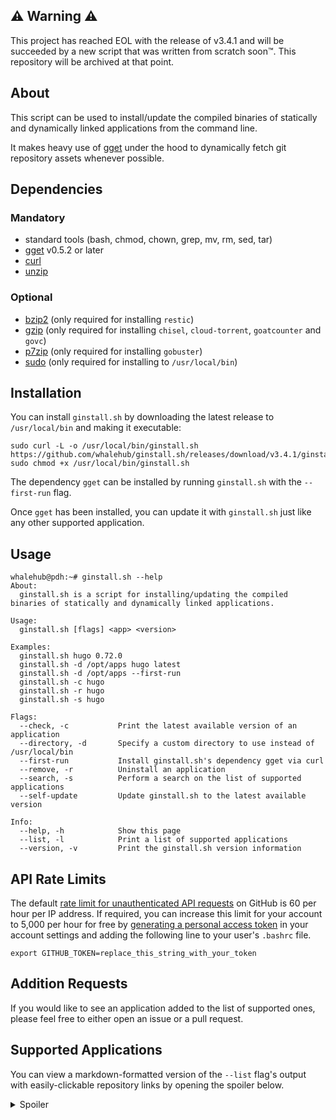 ## ⚠ Warning ⚠
This project has reached EOL with the release of v3.4.1 and will be succeeded by a new script that was written from scratch soon™. This repository will be archived at that point.

## About
This script can be used to install/update the compiled binaries of statically and dynamically linked applications from the command line.

It makes heavy use of [gget](https://github.com/dpb587/gget) under the hood to dynamically fetch git repository assets whenever possible.

## Dependencies
### Mandatory
- standard tools (bash, chmod, chown, grep, mv, rm, sed, tar) 
- [gget](https://github.com/dpb587/gget) v0.5.2 or later
- [curl](https://packages.debian.org/buster/curl)
- [unzip](https://packages.debian.org/buster/unzip)

### Optional
- [bzip2](https://packages.debian.org/buster/bzip2) (only required for installing `restic`)
- [gzip](https://packages.debian.org/buster/gzip) (only required for installing `chisel`, `cloud-torrent`, `goatcounter` and `govc`)
- [p7zip](https://packages.debian.org/buster/p7zip) (only required for installing `gobuster`)
- [sudo](https://packages.debian.org/buster/sudo) (only required for installing to `/usr/local/bin`)

## Installation
You can install `ginstall.sh` by downloading the latest release to `/usr/local/bin` and making it executable:

```
sudo curl -L -o /usr/local/bin/ginstall.sh https://github.com/whalehub/ginstall.sh/releases/download/v3.4.1/ginstall.sh
sudo chmod +x /usr/local/bin/ginstall.sh
```

The dependency `gget` can be installed by running `ginstall.sh` with the `--first-run` flag.

Once `gget` has been installed, you can update it with `ginstall.sh` just like any other supported application.

## Usage
```
whalehub@pdh:~# ginstall.sh --help
About:
  ginstall.sh is a script for installing/updating the compiled binaries of statically and dynamically linked applications.

Usage:
  ginstall.sh [flags] <app> <version>

Examples:
  ginstall.sh hugo 0.72.0
  ginstall.sh -d /opt/apps hugo latest
  ginstall.sh -d /opt/apps --first-run
  ginstall.sh -c hugo
  ginstall.sh -r hugo
  ginstall.sh -s hugo

Flags:
  --check, -c           Print the latest available version of an application
  --directory, -d       Specify a custom directory to use instead of /usr/local/bin
  --first-run           Install ginstall.sh's dependency gget via curl
  --remove, -r          Uninstall an application
  --search, -s          Perform a search on the list of supported applications
  --self-update         Update ginstall.sh to the latest available version

Info:
  --help, -h            Show this page
  --list, -l            Print a list of supported applications
  --version, -v         Print the ginstall.sh version information
```

## API Rate Limits
The default [rate limit for unauthenticated API requests](https://developer.github.com/v3/#rate-limiting) on GitHub is 60 per hour per IP address. If required, you can increase this limit for your account to 5,000 per hour for free by [generating a personal access token](https://github.com/settings/tokens) in your account settings and adding the following line to your user's `.bashrc` file.

```
export GITHUB_TOKEN=replace_this_string_with_your_token
```

## Addition Requests
If you would like to see an application added to the list of supported ones, please feel free to either open an issue or a pull request.

## Supported Applications
You can view a markdown-formatted version of the `--list` flag's output with easily-clickable repository links by opening the spoiler below.

<details>
  <summary>Spoiler</summary>
<p></p>

| Application | Linker Type | Repository |
| ----------- | ----------- | ---------- |
| ali                         | static              | https://github.com/nakabonne/ali |
| amass                       | static              | https://github.com/OWASP/Amass |
| annie                       | static              | https://github.com/iawia002/annie |
| arc                         | static              | https://github.com/mholt/archiver |
| bat                         | dynamic             | https://github.com/sharkdp/bat |
| bed                         | static              | https://github.com/itchyny/bed |
| bombardier                  | static              | https://github.com/codesenberg/bombardier |
| borg                        | dynamic             | https://github.com/borgbackup/borg |
| cavif                       | static              | https://github.com/kornelski/cavif-rs |
| chroma                      | dynamic             | https://github.com/alecthomas/chroma |
| cobalt                      | dynamic             | https://github.com/cobalt-org/cobalt.rs |
| comics-downloader           | static              | https://github.com/Girbons/comics-downloader |
| composer                    | dynamic             | https://github.com/composer/composer |
| croc                        | static              | https://github.com/schollz/croc |
| ctop                        | dynamic             | https://github.com/bcicen/ctop |
| ddgr                        | dynamic             | https://github.com/jarun/ddgr |
| delta                       | dynamic             | https://github.com/dandavison/delta |
| discord-console             | static              | https://github.com/discordconsole-team/DiscordConsole |
| discord-delete              | dynamic             | https://github.com/adversarialtools/discord-delete |
| diskonaut                   | static              | https://github.com/imsnif/diskonaut |
| diskus                      | dynamic             | https://github.com/sharkdp/diskus |
| dive                        | static              | https://github.com/wagoodman/dive |
| docker-credential-pass      | static              | https://github.com/docker/docker-credential-helpers |
| docker-gen                  | static              | https://github.com/jwilder/docker-gen |
| docker-machine              | static              | https://github.com/docker/machine |
| drone                       | static              | https://github.com/drone/drone-cli |
| dstask                      | static              | https://github.com/naggie/dstask |
| duplicacy                   | static              | https://github.com/gilbertchen/duplicacy |
| edgedns                     | dynamic             | https://github.com/jedisct1/edgedns |
| eksctl                      | static              | https://github.com/weaveworks/eksctl |
| ethr                        | dynamic             | https://github.com/microsoft/ethr |
| eureka                      | static              | https://github.com/mimoo/eureka |
| exa                         | dynamic             | https://github.com/ogham/exa |
| fd                          | dynamic             | https://github.com/sharkdp/fd |
| fetch                       | static              | https://github.com/gruntwork-io/fetch |
| ffsend                      | static              | https://github.com/timvisee/ffsend |
| findomain                   | dynamic             | https://github.com/Edu4rdSHL/findomain |
| fzf                         | static              | https://github.com/junegunn/fzf |
| gau                         | static              | https://github.com/lc/gau |
| gget                        | static              | https://github.com/dpb587/gget |
| git-credential-manager-core | dynamic             | https://github.com/microsoft/Git-Credential-Manager-Core |
| git-rewrite-author          | static              | https://github.com/crazy-max/git-rewrite-author |
| gitbatch                    | static              | https://github.com/isacikgoz/gitbatch |
| gitui                       | static              | https://github.com/extrawurst/gitui |
| gobuster                    | dynamic             | https://github.com/OJ/gobuster |
| golangci-lint               | static              | https://github.com/golangci/golangci-lint |
| gomuks                      | static              | https://github.com/tulir/gomuks |
| googler                     | dynamic             | https://github.com/jarun/googler |
| gopass                      | static              | https://github.com/gopasspw/gopass |
| gotop                       | dynamic             | https://github.com/xxxserxxx/gotop |
| grex                        | static              | https://github.com/pemistahl/grex |
| grv                         | static              | https://github.com/rgburke/grv |
| haste                       | dynamic             | https://github.com/zneix/haste-client |
| hexyl                       | dynamic             | https://github.com/sharkdp/hexyl |
| httprobe                    | dynamic             | https://github.com/tomnomnom/httprobe |
| hugo                        | static              | https://github.com/gohugoio/hugo |
| hugo-extended               | dynamic             | https://github.com/gohugoio/hugo |
| hyperfine                   | dynamic             | https://github.com/sharkdp/hyperfine |
| identity                    | static              | https://github.com/storj/storj |
| imdl                        | static              | https://github.com/casey/intermodal |
| k6                          | static              | https://github.com/loadimpact/k6 |
| kompose                     | static              | https://github.com/kubernetes/kompose |
| lazydocker                  | static              | https://github.com/jesseduffield/lazydocker |
| lazygit                     | static              | https://github.com/jesseduffield/lazygit |
| lego                        | static              | https://github.com/go-acme/lego |
| lsd                         | dynamic             | https://github.com/Peltoche/lsd |
| lucid                       | dynamic             | https://github.com/sharkdp/lucid |
| mcrcon                      | dynamic             | https://github.com/Tiiffi/mcrcon |
| mdbook                      | dynamic             | https://github.com/rust-lang/mdBook |
| minify                      | static              | https://github.com/tdewolff/minify |
| mkcert                      | static              | https://github.com/FiloSottile/mkcert |
| monolith                    | dynamic             | https://github.com/Y2Z/monolith |
| naabu                       | dynamic             | https://github.com/projectdiscovery/naabu |
| nnn                         | static              | https://github.com/jarun/nnn |
| pastel                      | dynamic             | https://github.com/sharkdp/pastel |
| plexdrive                   | dynamic             | https://github.com/plexdrive/plexdrive |
| plik                        | dynamic             | https://github.com/root-gg/plik |
| podman                      | dynamic             | https://github.com/containers/podman |
| qalc                        | dynamic             | https://github.com/Qalculate/libqalculate |
| rage                        | dynamic             | https://github.com/str4d/rage |
| rage-keygen                 | dynamic             | https://github.com/str4d/rage |
| rclone                      | static              | https://github.com/rclone/rclone |
| restic                      | static              | https://github.com/restic/restic |
| rg                          | static              | https://github.com/BurntSushi/ripgrep |
| rga                         | static              | https://github.com/phiresky/ripgrep-all |
| rga-preproc                 | static              | https://github.com/phiresky/ripgrep-all |
| shellcheck                  | static              | https://github.com/koalaman/shellcheck |
| shfmt                       | static              | https://github.com/mvdan/sh |
| slack-term                  | static              | https://github.com/erroneousboat/slack-term |
| ssh-auditor                 | static              | https://github.com/ncsa/ssh-auditor |
| starship                    | dynamic             | https://github.com/starship/starship |
| stegify                     | static              | https://github.com/DimitarPetrov/stegify |
| step                        | static              | https://github.com/smallstep/cli |
| tldr                        | static              | https://github.com/isacikgoz/tldr |
| tmate                       | static              | https://github.com/tmate-io/tmate |
| topgrade                    | dynamic             | https://github.com/r-darwish/topgrade |
| trivy                       | static              | https://github.com/aquasecurity/trivy |
| txeh                        | static              | https://github.com/txn2/txeh |
| upx                         | static              | https://github.com/upx/upx |
| vegeta                      | static              | https://github.com/tsenart/vegeta |
| vivid                       | dynamic             | https://github.com/sharkdp/vivid |
| wuzz                        | static              | https://github.com/asciimoo/wuzz |
| yq                          | static              | https://github.com/mikefarah/yq |
| zenith                      | static              | https://github.com/bvaisvil/zenith |
| zola                        | dynamic             | https://github.com/getzola/zola |
| zoxide                      | dynamic             | https://github.com/ajeetdsouza/zoxide |
</details>
